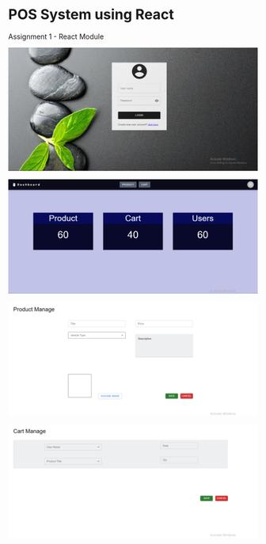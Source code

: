 # POS System using React

Assignment 1 - React Module

![alt text](src/assets/img/Login%20Page.png)

![alt text](src/assets/img/Screenshot%20(207).png)

![alt text](src/assets/img/Screenshot%20(208).png)

![alt text](src/assets/img/Screenshot%20(209).png)